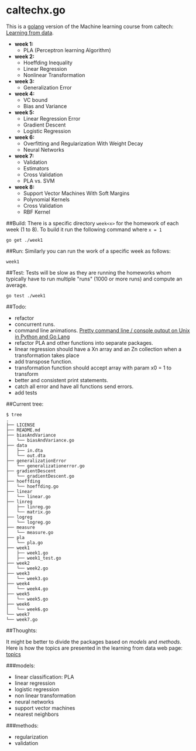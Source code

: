 caltechx.go
===========

This is a [golang](http://golang.org) version of the Machine learning course from caltech: [Learning from data](https://work.caltech.edu/telecourse.html).

* **week 1:**
    * PLA (Perceptron learning Algorithm)
* **week 2:**
    * Hoeffding Inequality
    * Linear Regression
    * Nonlinear Transformation
* **week 3:**
    * Generalization Error
* **week 4:**
    * VC bound
    * Bias and Variance
* **week 5:**
    * Linear Regression Error
    * Gradient Descent
    * Logistic Regression
* **week 6:**
    * Overfitting and Regularization With Weight Decay
    * Neural Networks
* **week 7:**
    * Validation
    * Estimators
    * Cross Validation
    * PLA vs. SVM
* **week 8:**
    * Support Vector Machines With Soft Margins
    * Polynomial Kernels
    * Cross Validation
    * RBF Kernel

##Build:
There is a specific directory `week<x>` for the homework of each week (1 to 8). To build it run the following command where `x = 1`

    go get ./week1
##Run:
Similarly you can run the work of a specific week as follows:

    week1

##Test:
Tests will be slow as they are running the homeworks whom typically have to run multiple "runs" (1000 or more runs) and compute an average.

    go test ./week1


##Todo:
* refactor
* concurrent runs.
* command line animations. [Pretty command line / console output on Unix in Python and Go Lang](http://www.darkcoding.net/software/pretty-command-line-console-output-on-unix-in-python-and-go-lang/)
* refactor PLA and other functions into separate packages.
* linear regression should have a Xn array and an Zn collection when a transformation takes place
* add transpose function.
* transformation function should accept array with param x0 = 1 to transform
* better and consistent print statements.
* catch all error and have all functions send errors.
* add tests

##Current tree:

    $ tree
    .
    ├── LICENSE
    ├── README.md
    ├── biasAndVariance
    │   └── biasAndVariance.go
    ├── data
    │   ├── in.dta
    │   └── out.dta
    ├── generalizationError
    │   └── generalizationerror.go
    ├── gradientDescent
    │   └── gradientDescent.go
    ├── hoeffding
    │   └── hoeffding.go
    ├── linear
    │   └── linear.go
    ├── linreg
    │   ├── linreg.go
    │   └── matrix.go
    ├── logreg
    │   └── logreg.go
    ├── measure
    │   └── measure.go
    ├── pla
    │   └── pla.go
    ├── week1
    │   ├── week1.go
    │   ├── week1_test.go
    ├── week2
    │   └── week2.go
    ├── week3
    │   └── week3.go
    ├── week4
    │   └── week4.go
    ├── week5
    │   └── week5.go
    ├── week6
    │   └── week6.go
    └── week7
    └── week7.go



##Thoughts:

It might be better to divide the packages based on *models* and *methods*.
Here is how the topics are presented in the learning from data web page:
[topics](http://work.caltech.edu/library/)

###models:

* linear classification: PLA
* linear regression
* logistic regression
* non linear transformation
* neural networks
* support vector machines
* nearest neighbors


###methods:
* regularization
* validation
